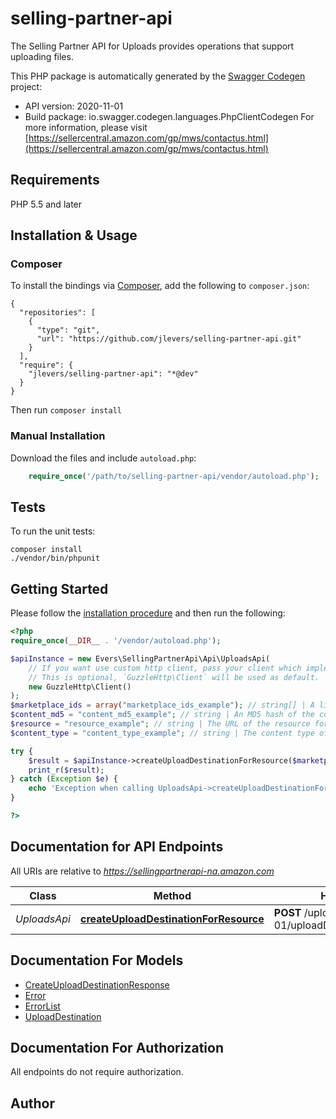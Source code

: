 # selling-partner-api
The Selling Partner API for Uploads provides operations that support uploading files.

This PHP package is automatically generated by the [Swagger Codegen](https://github.com/swagger-api/swagger-codegen) project:

- API version: 2020-11-01
- Build package: io.swagger.codegen.languages.PhpClientCodegen
For more information, please visit [https://sellercentral.amazon.com/gp/mws/contactus.html](https://sellercentral.amazon.com/gp/mws/contactus.html)

## Requirements

PHP 5.5 and later

## Installation & Usage
### Composer

To install the bindings via [Composer](http://getcomposer.org/), add the following to `composer.json`:

```
{
  "repositories": [
    {
      "type": "git",
      "url": "https://github.com/jlevers/selling-partner-api.git"
    }
  ],
  "require": {
    "jlevers/selling-partner-api": "*@dev"
  }
}
```

Then run `composer install`

### Manual Installation

Download the files and include `autoload.php`:

```php
    require_once('/path/to/selling-partner-api/vendor/autoload.php');
```

## Tests

To run the unit tests:

```
composer install
./vendor/bin/phpunit
```

## Getting Started

Please follow the [installation procedure](#installation--usage) and then run the following:

```php
<?php
require_once(__DIR__ . '/vendor/autoload.php');

$apiInstance = new Evers\SellingPartnerApi\Api\UploadsApi(
    // If you want use custom http client, pass your client which implements `GuzzleHttp\ClientInterface`.
    // This is optional, `GuzzleHttp\Client` will be used as default.
    new GuzzleHttp\Client()
);
$marketplace_ids = array("marketplace_ids_example"); // string[] | A list of marketplace identifiers. This specifies the marketplaces where the upload will be available. Only one marketplace can be specified.
$content_md5 = "content_md5_example"; // string | An MD5 hash of the content to be submitted to the upload destination. This value is used to determine if the data has been corrupted or tampered with during transit.
$resource = "resource_example"; // string | The URL of the resource for the upload destination that you are creating. For example, to create an upload destination for a Buyer-Seller Messaging message, the {resource} would be /messaging and the path would be  /uploads/v1/uploadDestinations/messaging
$content_type = "content_type_example"; // string | The content type of the file to be uploaded.

try {
    $result = $apiInstance->createUploadDestinationForResource($marketplace_ids, $content_md5, $resource, $content_type);
    print_r($result);
} catch (Exception $e) {
    echo 'Exception when calling UploadsApi->createUploadDestinationForResource: ', $e->getMessage(), PHP_EOL;
}

?>
```

## Documentation for API Endpoints

All URIs are relative to *https://sellingpartnerapi-na.amazon.com*

Class | Method | HTTP request | Description
------------ | ------------- | ------------- | -------------
*UploadsApi* | [**createUploadDestinationForResource**](docs/Api/UploadsApi.md#createuploaddestinationforresource) | **POST** /uploads/2020-11-01/uploadDestinations/{resource} | 


## Documentation For Models

 - [CreateUploadDestinationResponse](docs/Model/CreateUploadDestinationResponse.md)
 - [Error](docs/Model/Error.md)
 - [ErrorList](docs/Model/ErrorList.md)
 - [UploadDestination](docs/Model/UploadDestination.md)


## Documentation For Authorization

 All endpoints do not require authorization.


## Author




